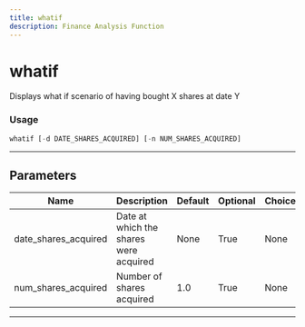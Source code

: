 ```yaml
---
title: whatif
description: Finance Analysis Function
---
```


# whatif

Displays what if scenario of having bought X shares at date Y

### Usage

```python
whatif [-d DATE_SHARES_ACQUIRED] [-n NUM_SHARES_ACQUIRED]
```

---

## Parameters

| Name | Description | Default | Optional | Choices |
| ---- | ----------- | ------- | -------- | ------- |
| date_shares_acquired | Date at which the shares were acquired | None | True | None |
| num_shares_acquired | Number of shares acquired | 1.0 | True | None |

---
